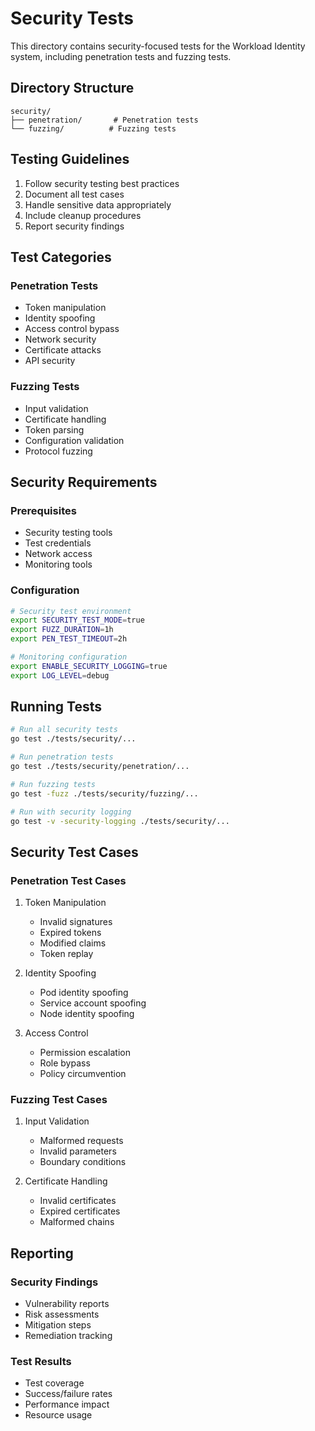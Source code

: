# Security Tests

This directory contains security-focused tests for the Workload Identity system, including penetration tests and fuzzing tests.

## Directory Structure

```
security/
├── penetration/       # Penetration tests
└── fuzzing/          # Fuzzing tests
```

## Testing Guidelines

1. Follow security testing best practices
2. Document all test cases
3. Handle sensitive data appropriately
4. Include cleanup procedures
5. Report security findings

## Test Categories

### Penetration Tests
- Token manipulation
- Identity spoofing
- Access control bypass
- Network security
- Certificate attacks
- API security

### Fuzzing Tests
- Input validation
- Certificate handling
- Token parsing
- Configuration validation
- Protocol fuzzing

## Security Requirements

### Prerequisites
- Security testing tools
- Test credentials
- Network access
- Monitoring tools

### Configuration
```bash
# Security test environment
export SECURITY_TEST_MODE=true
export FUZZ_DURATION=1h
export PEN_TEST_TIMEOUT=2h

# Monitoring configuration
export ENABLE_SECURITY_LOGGING=true
export LOG_LEVEL=debug
```

## Running Tests

```bash
# Run all security tests
go test ./tests/security/...

# Run penetration tests
go test ./tests/security/penetration/...

# Run fuzzing tests
go test -fuzz ./tests/security/fuzzing/...

# Run with security logging
go test -v -security-logging ./tests/security/...
```

## Security Test Cases

### Penetration Test Cases
1. Token Manipulation
   - Invalid signatures
   - Expired tokens
   - Modified claims
   - Token replay

2. Identity Spoofing
   - Pod identity spoofing
   - Service account spoofing
   - Node identity spoofing

3. Access Control
   - Permission escalation
   - Role bypass
   - Policy circumvention

### Fuzzing Test Cases
1. Input Validation
   - Malformed requests
   - Invalid parameters
   - Boundary conditions

2. Certificate Handling
   - Invalid certificates
   - Expired certificates
   - Malformed chains

## Reporting

### Security Findings
- Vulnerability reports
- Risk assessments
- Mitigation steps
- Remediation tracking

### Test Results
- Test coverage
- Success/failure rates
- Performance impact
- Resource usage 